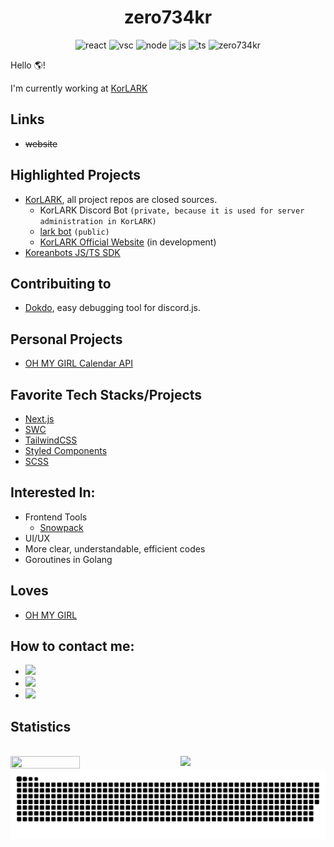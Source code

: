 <h1 align="center">zero734kr</h1>
<p align="center">
  <img src="https://aleen42.github.io/badges/src/react.svg" alt="react"/>
  <img src="https://aleen42.github.io/badges/src/visual_studio_code.svg" alt="vsc"/>
  <img src="https://aleen42.github.io/badges/src/node.svg" alt="node"/>
  <img src="https://aleen42.github.io/badges/src/javascript.svg" alt="js"/>
  <img src="https://aleen42.github.io/badges/src/typescript.svg" alt="ts"/>
  <img src="https://komarev.com/ghpvc/?username=zero734kr&label=Profile%20views&color=0e75b6&style=flat" alt="zero734kr" />
</p>

Hello 🌎!

I'm currently working at [KorLARK](https://discord.gg/lark)

## Links

* ~~website~~

## Highlighted Projects

* [KorLARK](https://discord.gg/lark), all project repos are closed sources.
  - KorLARK Discord Bot ``(private, because it is used for server administration in KorLARK)``
  - [lark bot](https://discord.com/api/oauth2/authorize?client_id=681219993911951360&permissions=8&scope=bot) ``(public)``
  - [KorLARK Official Website](https://korlark.com) (in development)
* [Koreanbots JS/TS SDK](https://github.com/koreanbots/js-sdk)

## Contribuiting to

* [Dokdo](https://github.com/wonderlandpark/dokdo), easy debugging tool for discord.js.

## Personal Projects

* [OH MY GIRL Calendar API](https://github.com/zero734kr/ohmygirl-calendar-api)

## Favorite Tech Stacks/Projects

* [Next.js](https://github.com/vercel/next.js)
* [SWC](https://github.com/swc-project/swc)
* [TailwindCSS](https://github.com/tailwindlabs/tailwindcss)
* [Styled Components](https://github.com/styled-components/styled-components)
* [SCSS](https://github.com/sass/sass)

## Interested In:

* Frontend Tools
  - [Snowpack](https://snowpack.dev)
* UI/UX
* More clear, understandable, efficient codes
* Goroutines in Golang

## Loves

* [OH MY GIRL](https://open.spotify.com/artist/2019zR22qK2RBvCqtudBaI)

## How to contact me:

<ul>
  <li>
    <a href="mailto:hello@zerokr.xyz">
      <img src="https://img.shields.io/badge/-zero734kr@gmail.com-c14438?logo=Gmail&logoColor=white&link=mailto:zero734kr@gmail.com" />
    </a>
  </li>
  <li>
    <a href="mailto:zero734kr@kakao.com">
      <img src="https://img.shields.io/badge/-zero734kr@kakao.com-ffcd00?logo=Mail.Ru&logoColor=white&link=mailto:zero734kr@kakao.com" />
    </a>
  </li>
  <li>
    <a href="https://discord.com">
      <img src="https://img.shields.io/badge/-zero734kr＃5005-7289da?logo=Discord&logoColor=white&link=https://discord.com" />
    </a>
  </li>
</ul>

## Statistics

<br />
<section>
  <a href="https://github.com/zero734kr">
    <img width="47%" align="left" height="60%" src="https://github-readme-stats.vercel.app/api?username=zero734kr&show_icons=true&hide_border=true&count_private=true&theme=dracula"/>
    <img align="right" width="46%" src="https://github-readme-stats.vercel.app/api/top-langs/?username=zero734kr&layout=compact" />
  </a>
</section>

<p align="center">
  <img align="center" src="https://github.com/GBcarvalho/GBcarvalho/blob/output/github-contribution-grid-snake.svg" alt="snake">
</p>

